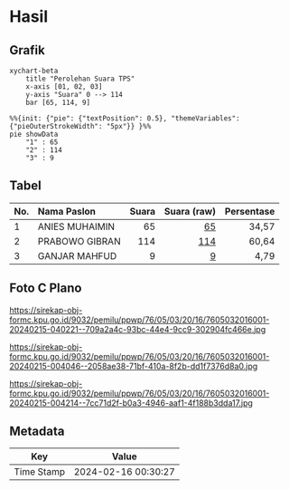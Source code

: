 # Hasil

## Grafik

```mermaid
xychart-beta
    title "Perolehan Suara TPS"
    x-axis [01, 02, 03]
    y-axis "Suara" 0 --> 114
    bar [65, 114, 9]
```

```mermaid
%%{init: {"pie": {"textPosition": 0.5}, "themeVariables": {"pieOuterStrokeWidth": "5px"}} }%%
pie showData
    "1" : 65
    "2" : 114
    "3" : 9
```

## Tabel

| No. | Nama Paslon    | Suara | Suara (raw) | Persentase |
|:--- |:-------------- | -----:| -----------:| ----------:|
| 1   | ANIES MUHAIMIN | 65    | [65][p-1]   | 34,57      |
| 2   | PRABOWO GIBRAN | 114   | [114][p-2]  | 60,64      |
| 3   | GANJAR MAHFUD  | 9     | [9][p-3]    | 4,79       |


[p-1]: https://github.com/gigit-pemilu/pemilu-2024-76-sulawesi-barat/blob/main/pilpres/hitung-suara/sub/76-sulawesi-barat/sub/05-majene/sub/03-sendana/sub/2016-binanga/sub/001-tps/sub/paslon-1.txt
[p-2]: https://github.com/gigit-pemilu/pemilu-2024-76-sulawesi-barat/blob/main/pilpres/hitung-suara/sub/76-sulawesi-barat/sub/05-majene/sub/03-sendana/sub/2016-binanga/sub/001-tps/sub/paslon-2.txt
[p-3]: https://github.com/gigit-pemilu/pemilu-2024-76-sulawesi-barat/blob/main/pilpres/hitung-suara/sub/76-sulawesi-barat/sub/05-majene/sub/03-sendana/sub/2016-binanga/sub/001-tps/sub/paslon-3.txt

## Foto C Plano

https://sirekap-obj-formc.kpu.go.id/9032/pemilu/ppwp/76/05/03/20/16/7605032016001-20240215-040221--709a2a4c-93bc-44e4-9cc9-302904fc466e.jpg

https://sirekap-obj-formc.kpu.go.id/9032/pemilu/ppwp/76/05/03/20/16/7605032016001-20240215-004046--2058ae38-71bf-410a-8f2b-dd1f7376d8a0.jpg

https://sirekap-obj-formc.kpu.go.id/9032/pemilu/ppwp/76/05/03/20/16/7605032016001-20240215-004214--7cc71d2f-b0a3-4946-aaf1-4f188b3dda17.jpg


## Metadata

| Key        | Value               |
| ---------- | ------------------- |
| Time Stamp | 2024-02-16 00:30:27 |



